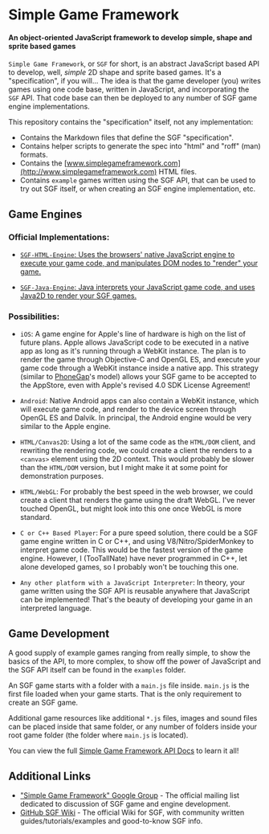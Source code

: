 Simple Game Framework
=====================

#### An object-oriented JavaScript framework to develop simple, shape and sprite based games

`Simple Game Framework`, or `SGF` for short, is an abstract JavaScript
based API to develop, well, _simple_ 2D shape and sprite based games. It's
a "specification", if you will... The idea is that the game developer (you)
writes games using one code base, written in JavaScript, and incorporating
the `SGF` API. That code base can then be deployed to any number of SGF game
engine implementations.

This repository contains the "specification" itself, not any implementation:

 * Contains the Markdown files that define the SGF "specification".
 * Contains helper scripts to generate the spec into "html" and
   "roff" (man) formats.
 * Contains the [www.simplegameframework.com](http://www.simplegameframework.com)
   HTML files.
 * Contains `example` games written using the SGF API, that can be used to
   try out SGF itself, or when creating an SGF engine implementation, etc.

Game Engines
------------

### Official Implementations:

 * [`SGF-HTML-Engine`: Uses the browsers' native JavaScript engine to execute
   your game code, and manipulates DOM nodes to "render" your
   game.](http://github.com/TooTallNate/SGF-HTML-Engine)

 * [`SGF-Java-Engine`: Java interprets your JavaScript game code, and uses Java2D
   to render your SGF games.](http://github.com/TooTallNate/SGF-Java-Engine)


### Possibilities:

 * `iOS`: A game engine for Apple's line of hardware is
   high on the list of future plans. Apple allows JavaScript code to be
   executed in a native app as long as it's running through a WebKit instance.
   The plan is to render the game through Objective-C and OpenGL ES, and
   execute your game code through a WebKit instance inside a native app. This
   strategy (similar to [PhoneGap](http://www.phonegap.com/)'s model) allows
   your SGF game to be accepted to the AppStore, even with Apple's revised
   4.0 SDK License Agreement!
   
 * `Android`: Native Android apps can also contain a WebKit instance, which
   will execute game code, and render to the device screen through OpenGL ES
   and Dalvik. In principal, the Android engine would be very similar to the
   Apple engine.

 * `HTML/Canvas2D`: Using a lot of the same code as the `HTML/DOM` client, and
   rewriting the rendering code, we could create a client the renders to a
   `<canvas>` element using the 2D context. This would probably be slower than
   the `HTML/DOM` version, but I might make it at some point for demonstration
   purposes.

 * `HTML/WebGL`: For probably the best speed in the web browser, we could
   create a client that renders the game using the draft WebGL. I've never
   touched OpenGL, but might look into this one once WebGL is more standard.

 * `C or C++ Based Player`: For a pure speed solution, there could be a
   SGF game engine written in C or C++, and using V8/Nitro/SpiderMonkey to
   interpret game code. This would be the fastest version of the game
   engine. However, I (TooTallNate) have never programmed in C++, let alone
   developed games, so I probably won't be touching this one.

 * `Any other platform with a JavaScript Interpreter`: In theory,
   your game written using the SGF API is reusable anywhere that JavaScript
   can be implemented! That's the beauty of developing your game in an
   interpreted language.

Game Development
----------------

A good supply of example games ranging from really simple, to show the basics
of the API, to more complex, to show off the power of JavaScript and the SGF
API itself can be found in the `examples` folder.

An SGF game starts with a folder with a `main.js` file inside. `main.js` is
the first file loaded when your game starts. That is the only requirement to
create an SGF game.

Additional game resources like additional `*.js` files, images and sound files
can be placed inside that same folder, or any number of folders inside your
root game folder (the folder where `main.js` is located).

You can view the full [Simple Game Framework API Docs](http://api.simplegameframework.com)
to learn it all!

Additional Links
----------------

 * ["Simple Game Framework" Google Group](http://groups.google.com/group/simple-game-framework) - The official mailing list  dedicated to discussion of SGF game and engine development.
 * [GitHub SGF Wiki](http://wiki.github.com/TooTallNate/Simple-Game-Framework) - The official Wiki for SGF, with community written guides/tutorials/examples and good-to-know SGF info.
